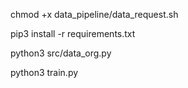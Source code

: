 chmod +x data_pipeline/data_request.sh

pip3 install -r requirements.txt

python3 src/data_org.py

python3 train.py